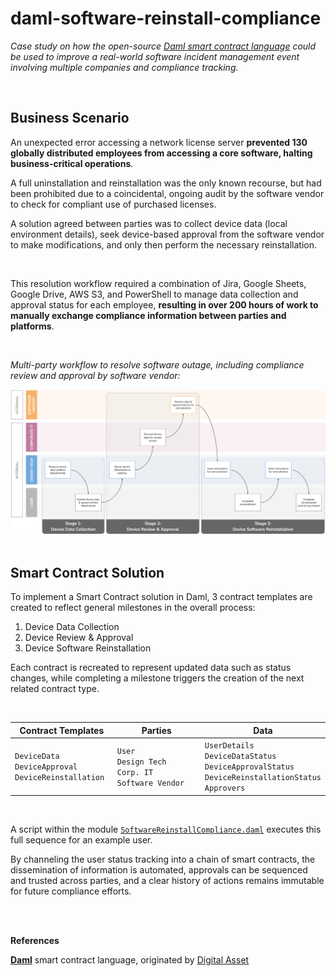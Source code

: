 # daml-software-reinstall-compliance

*Case study on how the open-source [Daml smart contract language](https://docs.daml.com/) could be used to improve a real-world software incident management event involving multiple companies and compliance tracking.*

</br>

## Business Scenario

An unexpected error accessing a network license server **prevented 130 globally distributed employees from accessing a core software, halting business-critical operations**.

A full uninstallation and reinstallation was the only known recourse, but had been prohibited due to a coincidental, ongoing audit by the software vendor to check for compliant use of purchased licenses.

A solution agreed between parties was to collect device data (local environment details), seek device-based approval from the software vendor to make modifications, and only then perform the necessary reinstallation.

</br>

This resolution workflow required a combination of Jira, Google Sheets, Google Drive, AWS S3, and PowerShell to manage data collection and approval status for each employee, **resulting in over 200 hours of work to manually exchange compliance information between parties and platforms**. 


</br>

*Multi-party workflow to resolve software outage, including compliance review and approval by software vendor:*

<img src="./assets/Software-Outage-Resolution-Workflow.png" alt="Software Outage Resolution Workflow with Vendor Coordination" width="100%" height="56.25%">

</br>
</br>

## Smart Contract Solution

To implement a Smart Contract solution in Daml, 3 contract templates are created to reflect general milestones in the overall process:
1. Device Data Collection
2. Device Review & Approval
3. Device Software Reinstallation

Each contract is recreated to represent updated data such as status changes, while completing a milestone triggers the creation of the next related contract type.

</br>

<table>
    <thead>
        <tr>
            <th>Contract Templates</th>
            <th>Parties</th>
            <th>Data</th>
        </tr>
    </thead>
    <tbody>
        <tr>
            <td width="33%"><code>DeviceData</code><br> <code>DeviceApproval</code><br> <code>DeviceReinstallation</code></td>
            <td width="33%"><code>User</code><br> <code>Design Tech</code><br> <code>Corp. IT</code><br> <code>Software Vendor</code></td>
            <td width="34%" ><code>UserDetails</code><br> <code>DeviceDataStatus</code><br> <code>DeviceApprovalStatus</code><br> <code>DeviceReinstallationStatus</code><br> <code>Approvers</code></td>
        </tr>
    </tbody>
</table>

</br>

A script within the module [`SoftwareReinstallCompliance.daml`](https://github.com/williamlewis/daml-software-reinstall-compliance/blob/main/daml/SoftwareReinstallCompliance.daml) executes this full sequence for an example user.

By channeling the user status tracking into a chain of smart contracts, the dissemination of information is automated, approvals can be sequenced and trusted across parties, and a clear history of actions remains immutable for future compliance efforts.

</br>
</br>


**References**

[**Daml**](https://docs.daml.com/high-level-intro.html#key-architectural-concepts-in-daml) smart contract language, originated by [Digital Asset](https://www.digitalasset.com/)